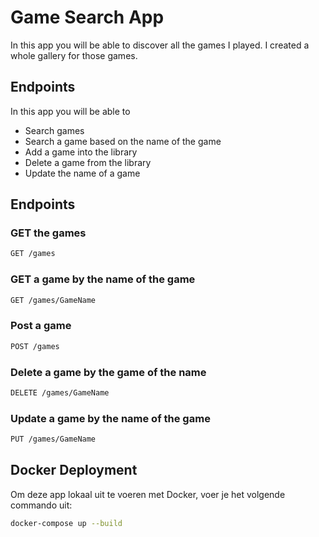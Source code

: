 # Game Search App

In this app you will be able to discover all the games I played. I created a whole gallery for those games.

## Endpoints

In this app you will be able to

- Search games
- Search a game based on the name of the game
- Add a game into the library
- Delete a game from the library
- Update the name of a game

## Endpoints

### GET the games

```bash
GET /games
```

### GET a game by the name of the game

```bash
GET /games/GameName
```

### Post a game

```bash
POST /games
```

### Delete a game by the game of the name

```bash
DELETE /games/GameName
```

### Update a game by the name of the game

```bash
PUT /games/GameName
```

## Docker Deployment

Om deze app lokaal uit te voeren met Docker, voer je het volgende commando uit:

```bash
docker-compose up --build
```
